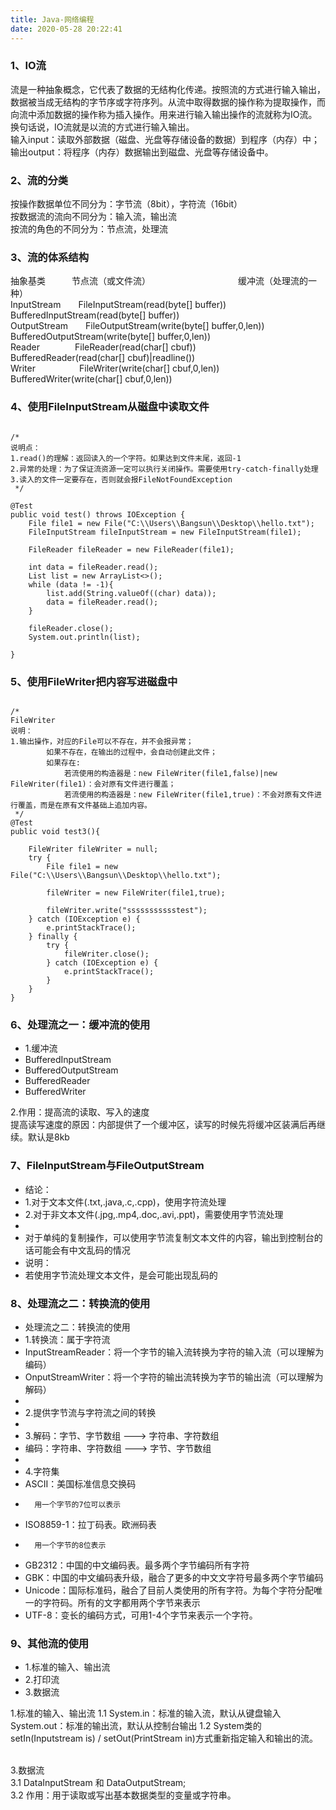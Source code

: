 ```yaml
---
title: Java-网络编程
date: 2020-05-28 20:22:41
---
```



### 1、IO流
流是一种抽象概念，它代表了数据的无结构化传递。按照流的方式进行输入输出，数据被当成无结构的字节序或字符序列。从流中取得数据的操作称为提取操作，而向流中添加数据的操作称为插入操作。用来进行输入输出操作的流就称为IO流。换句话说，IO流就是以流的方式进行输入输出。<br>
输入input：读取外部数据（磁盘、光盘等存储设备的数据）到程序（内存）中；<br>
输出output：将程序（内存）数据输出到磁盘、光盘等存储设备中。<br>


### 2、流的分类
按操作数据单位不同分为：字节流（8bit），字符流（16bit）<br>
按数据流的流向不同分为：输入流，输出流<br>
按流的角色的不同分为：节点流，处理流<br>

### 3、流的体系结构
抽象基类&emsp;&emsp;&emsp;节点流（或文件流）&emsp;&emsp;&emsp;&emsp;&emsp;&emsp;&emsp;&emsp;&emsp;&emsp;缓冲流（处理流的一种）<br>
InputStream&emsp;&emsp;FileInputStream(read(byte[] buffer))                &emsp;&emsp;&emsp;BufferedInputStream(read(byte[] buffer))<br>
OutputStream&emsp;&emsp;FileOutputStream(write(byte[] buffer,0,len))        BufferedOutputStream(write(byte[] buffer,0,len))<br>
Reader&emsp;&emsp;&emsp;&emsp;FileReader(read(char[] cbuf))                       &emsp;&emsp;&emsp;&emsp;&emsp;&emsp;BufferedReader(read(char[] cbuf)|readline())<br>
Writer&emsp;&emsp;&emsp;&emsp;&emsp;FileWriter(write(char[] cbuf,0,len))&emsp;&emsp;&emsp;&emsp;BufferedWriter(write(char[] cbuf,0,len))<br>




### 4、使用FileInputStream从磁盘中读取文件

<pre><code>
/*
说明点：
1.read()的理解：返回读入的一个字符。如果达到文件末尾，返回-1
2.异常的处理：为了保证流资源一定可以执行关闭操作。需要使用try-catch-finally处理
3.读入的文件一定要存在，否则就会报FileNotFoundException
 */

@Test
public void test() throws IOException {
    File file1 = new File("C:\\Users\\Bangsun\\Desktop\\hello.txt");
    FileInputStream fileInputStream = new FileInputStream(file1);

    FileReader fileReader = new FileReader(file1);

    int data = fileReader.read();
    List<String> list = new ArrayList<>();
    while (data != -1){
        list.add(String.valueOf((char) data));
        data = fileReader.read();
    }

    fileReader.close();
    System.out.println(list);

}
</pre></code>


### 5、使用FileWriter把内容写进磁盘中

<pre><code>
/*
FileWriter
说明：
1.输出操作，对应的File可以不存在，并不会报异常；
        如果不存在，在输出的过程中，会自动创建此文件；
        如果存在:
            若流使用的构造器是：new FileWriter(file1,false)|new FileWriter(file1)：会对原有文件进行覆盖；
            若流使用的构造器是：new FileWriter(file1,true)：不会对原有文件进行覆盖，而是在原有文件基础上追加内容。
 */
@Test
public void test3(){

    FileWriter fileWriter = null;
    try {
        File file1 = new File("C:\\Users\\Bangsun\\Desktop\\hello.txt");

        fileWriter = new FileWriter(file1,true);

        fileWriter.write("ssssssssssstest");
    } catch (IOException e) {
        e.printStackTrace();
    } finally {
        try {
            fileWriter.close();
        } catch (IOException e) {
            e.printStackTrace();
        }
    }
}
</pre></code>




### 6、处理流之一：缓冲流的使用

* 1.缓冲流
* BufferedInputStream
* BufferedOutputStream
* BufferedReader
* BufferedWriter

2.作用：提高流的读取、写入的速度<br>
提高读写速度的原因：内部提供了一个缓冲区，读写的时候先将缓冲区装满后再继续。默认是8kb



### 7、FileInputStream与FileOutputStream

* 结论：
* 1.对于文本文件(.txt,.java,.c,.cpp)，使用字符流处理
* 2.对于非文本文件(.jpg,.mp4,.doc,.avi,.ppt)，需要使用字节流处理
*
* 对于单纯的复制操作，可以使用字节流复制文本文件的内容，输出到控制台的话可能会有中文乱码的情况
* 说明：
* 若使用字节流处理文本文件，是会可能出现乱码的

### 8、处理流之二：转换流的使用

* 处理流之二：转换流的使用
* 1.转换流：属于字符流
*   InputStreamReader：将一个字节的输入流转换为字符的输入流（可以理解为编码）
*   OnputStreamWriter：将一个字符的输出流转换为字节的输出流（可以理解为解码）
*
* 2.提供字节流与字符流之间的转换
*
* 3.解码：字节、字节数组 ---> 字符串、字符数组
*   编码：字符串、字符数组 ---> 字节、字节数组
*
* 4.字符集
* ASCII：美国标准信息交换码
*       用一个字节的7位可以表示
* ISO8859-1：拉丁码表。欧洲码表
*       用一个字节的8位表示
* GB2312：中国的中文编码表。最多两个字节编码所有字符
* GBK：中国的中文编码表升级，融合了更多的中文文字符号最多两个字节编码
* Unicode：国际标准码，融合了目前人类使用的所有字符。为每个字符分配唯一的字符码。所有的文字都用两个字节来表示
* UTF-8：变长的编码方式，可用1-4个字节来表示一个字符。



### 9、其他流的使用
* 1.标准的输入、输出流
* 2.打印流
* 3.数据流

1.标准的输入、输出流
1.1
System.in：标准的输入流，默认从键盘输入
System.out：标准的输出流，默认从控制台输出
1.2
System类的setIn(Inputstream is) / setOut(PrintStream in)方式重新指定输入和输出的流。

<br>
3.数据流<br>
3.1 DataInputStream 和 DataOutputStream;<br>
3.2 作用：用于读取或写出基本数据类型的变量或字符串。<br>